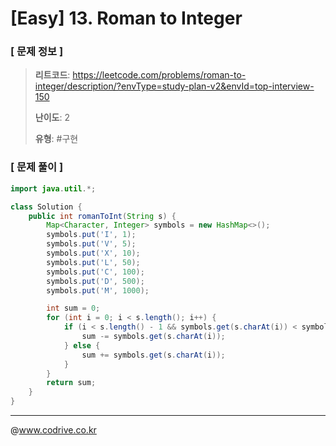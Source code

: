 # [Easy] 13. Roman to Integer

### [ 문제 정보 ]
> **리트코드**: https://leetcode.com/problems/roman-to-integer/description/?envType=study-plan-v2&envId=top-interview-150
> 
> **난이도**: 2
>
> **유형**: #구현


### [ 문제 풀이 ]
```Java
import java.util.*;

class Solution {
    public int romanToInt(String s) {
        Map<Character, Integer> symbols = new HashMap<>();
        symbols.put('I', 1);
        symbols.put('V', 5);
        symbols.put('X', 10);
        symbols.put('L', 50);
        symbols.put('C', 100);
        symbols.put('D', 500);
        symbols.put('M', 1000);

        int sum = 0;
        for (int i = 0; i < s.length(); i++) {
            if (i < s.length() - 1 && symbols.get(s.charAt(i)) < symbols.get(s.charAt(i + 1))) {
                sum -= symbols.get(s.charAt(i));
            } else {
                sum += symbols.get(s.charAt(i));
            }
        }
        return sum;
    }
}
```


---
@www.codrive.co.kr